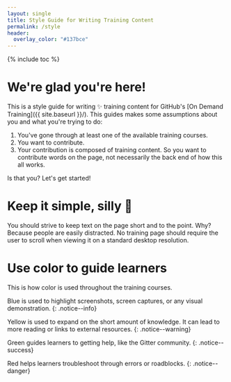 ```yaml
---
layout: single
title: Style Guide for Writing Training Content
permalink: /style
header:
  overlay_color: "#137bce"
---
```


{% include toc %}

# We're glad you're here!

This is a style guide for writing :sparkles: training content for GitHub's [On Demand Training]({{ site.baseurl }}/). This guides makes some assumptions about you and what you're trying to do:

1. You've gone through at least one of the available training courses.
1. You want to contribute.
1. Your contribution is composed of training content. So you want to contribute words on the page, not necessarily the back end of how this all works.

Is that you? Let's get started!

# Keep it simple, silly :kiss:

You should strive to keep text on the page short and to the point. Why? Because people are easily distracted. No training page should require the user to scroll when viewing it on a standard desktop resolution.

# Use color to guide learners

This is how color is used throughout the training courses.

Blue is used to highlight screenshots, screen captures, or any visual demonstration.
{: .notice--info}

Yellow is used to expand on the short amount of knowledge. It can lead to more reading or links to external resources.
{: .notice--warning}

Green guides learners to getting help, like the Gitter community.
{: .notice--success}

Red helps learners troubleshoot through errors or roadblocks.
{: .notice--danger}
